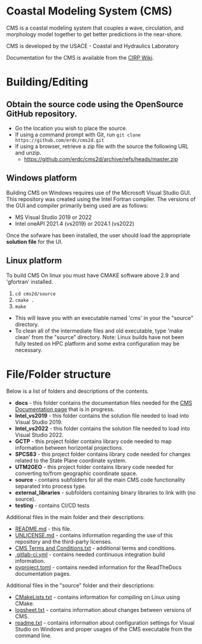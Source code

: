 # Coastal Modeling System (CMS)
CMS is a coastal modeling system that couples a wave, circulation, and morphology model together to get better predictions in the near-shore.

CMS is developed by the USACE - Coastal and Hydraulics Laboratory

Documentation for the CMS is available from the [CIRP Wiki](https://cirpwiki.info/wiki/CMS).

# Building/Editing
## Obtain the source code using the OpenSource GitHub repository.
- Go the location you wish to place the source.
- If using a command prompt with Git, run `git clone https://github.com/erdc/cms2d.git`
- If using a browser, retrieve a zip file with the source the following URL and unzip.
  - https://github.com/erdc/cms2d/archive/refs/heads/master.zip

## Windows platform
Building CMS on Windows requires use of the Microsoft Visual Studio GUI. This repository was created using the Intel Fortran compiler. The versions of the GUI and compiler primarily being used are as follows:
- MS Visual Studio 2019 or 2022
- Intel oneAPI 2021.4 (vs2019) or 2024.1 (vs2022)

Once the sofware has been installed, the user should load the appropriate **solution file** for the UI.

## Linux platform
To build CMS On linux you must have CMAKE software above 2.9 and 'gfortran' installed.
1. `cd cms2d/source`
2. `cmake .`
3. `make`

- This will leave you with an executable named 'cms' in your the "source" directory. 
- To clean all of the intermediate files and old executable, type 'make clean' from the "source" directory.
Note: Linux builds have not been fully tested on HPC platform and some extra configuration may be necessary.

# File/Folder structure
Below is a list of folders and descriptions of the contents.
- **docs** - this folder contains the documentation files needed for the [CMS Documentation page](https://cms2d.readthedocs.io/) that is in progress.
- **Intel_vs2019** - this folder contains the solution file needed to load into Visual Studio 2019.
- **Intel_vs2022** - this folder contains the solution file needed to load into Visual Studio 2022.
- **GCTP** - this project folder contains library code needed to map information between horizontal projections.
- **SPCS83** - this project folder contains library code needed for changes related to the State Plane coordinate system.
- **UTM2GEO** - this project folder contains library code needed for converting to/from geographic coordinate space.
- **source** - contains subfolders for all the main CMS code functionality separated into process type.
- **external_libraries** - subfolders containing binary libraries to link with (no source).
- **testing** - contains CI/CD tests

Additional files in the main folder and their descriptions:
- [README.md](README.md) - this file.
- [UNLICENSE.md](UNLICENSE.md) - contains information regarding the use of this repository and the third-party licenses.
- [CMS Terms and Conditions.txt](<CMS Terms and Conditions.txt>) - additional terms and conditions.
- [.gitlab-ci.yml](.gitlab-ci.yml) - contains needed continuous integration build information.
- [pyproject.toml](pyproject.toml) - contains needed information for the ReadTheDocs documentation pages.

Additional files in the "source" folder and their descriptions:
- [CMakeLists.txt](source/CMakeLists.txt) - contains information for compiling on Linux using CMake.
- [logsheet.txt](source/logsheet.txt) - contains information about changes between versions of CMS.
- [readme.txt](source/readme.txt) - contains information about configuration settings for Visual Studio on Windows and proper usages of the CMS executable from the command line.
